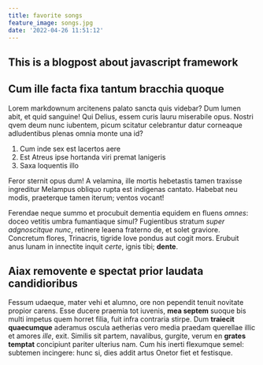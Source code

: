 ```yaml
---
title: favorite songs
feature_image: songs.jpg
date: '2022-04-26 11:51:12'
---
```


## This is a blogpost about javascript framework


## Cum ille facta fixa tantum bracchia quoque

Lorem markdownum arcitenens palato sancta quis videbar? Dum lumen abit, et quid
sanguine! Qui Delius, essem curis lauru miserabile opus. Nostri qvem deum nunc
iubentem, picum scitatur celebrantur datur corneaque adludentibus plenas omnia
monte una id?

1. Cum inde sex est lacertos aere
2. Est Atreus ipse hortanda viri premat lanigeris
3. Saxa loquentis illo

Feror sternit opus dum! A velamina, ille mortis hebetastis tamen traxisse
ingreditur Melampus obliquo rupta est indigenas cantato. Habebat neu modis,
praeterque tamen iterum; ventos vocant!

Ferendae neque summo et procubuit dementia equidem en fluens *omnes*: doceo
vetitis umbra fumantiaque simul? Fugientibus stratum *super adgnoscitque nunc*,
retinere leaena fraterno de, et solet graviore. Concretum flores, Trinacris,
tigride Iove pondus aut cogit mors. Erubuit anus lunam in innectite inquit
*certe*, ignis tibi; **dente**.

## Aiax removente e spectat prior laudata candidioribus

Fessum udaeque, mater vehi et alumno, ore non pependit tenuit novitate propior
carens. Esse ducere praemia tot iuvenis, **mea septem** suoque bis multi impetus
quem horret filia, fuit infra contraria stirpe. Dum **traiecit quaecumque**
aderamus oscula aetherias vero media praedam querellae illic et amores *ille*,
exit. Similis sit partem, navalibus, gurgite, verum en **grates temptat**
concipiunt pariter ulterius nam. Cum his inerti flexumque semel: subtemen
incingere: hunc si, dies addit artus Onetor fiet et festisque.